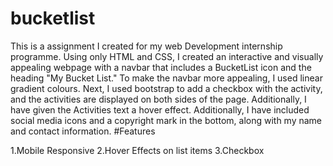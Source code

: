 # bucketlist
This is a assignment I created for my web Development internship programme. Using only HTML and CSS, I created an interactive and visually appealing webpage with a navbar that includes a BucketList icon and the heading "My Bucket List." To make the navbar more appealing, I used linear gradient colours. Next, I used bootstrap to add a checkbox with the activity, and the activities are displayed on both sides of the page. Additionally, I have given the Activities text a hover effect. Additionally, I have included social media icons and a copyright mark in the bottom, along with my name and contact information. #Features

1.Mobile Responsive
2.Hover Effects on list items
3.Checkbox
